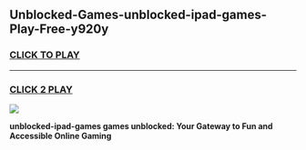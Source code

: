 
## Unblocked-Games-unblocked-ipad-games-Play-Free-y920y
<h3>
<a href="https://premium76.site?title=unblocked-ipad-games&ref=24M">CLICK TO PLAY</a></h3>
<hr>

<h3>
<a href="https://premium76.site?title=unblocked-ipad-games&ref=24M">CLICK 2 PLAY</a>
  
</h3>

<a href="https://premium76.site?title=unblocked-ipad-games&ref=24M"><img src="https://clearcache.store/games.png"></a>


**unblocked-ipad-games games unblocked: Your Gateway to Fun and Accessible Online Gaming**

